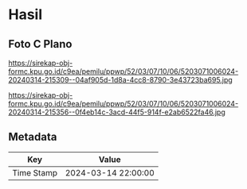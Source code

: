 # Hasil

## Foto C Plano

https://sirekap-obj-formc.kpu.go.id/c9ea/pemilu/ppwp/52/03/07/10/06/5203071006024-20240314-215309--04af905d-1d8a-4cc8-8790-3e43723ba695.jpg

https://sirekap-obj-formc.kpu.go.id/c9ea/pemilu/ppwp/52/03/07/10/06/5203071006024-20240314-215356--0f4eb14c-3acd-44f5-914f-e2ab6522fa46.jpg


## Metadata

| Key        | Value               |
| ---------- | ------------------- |
| Time Stamp | 2024-03-14 22:00:00 |



